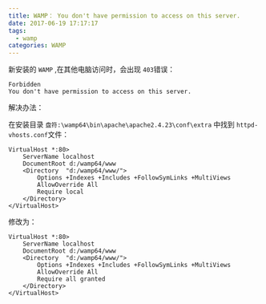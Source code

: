 ```yaml
---
title: WAMP： You don't have permission to access on this server.
date: 2017-06-19 17:17:17
tags:
  - wamp
categories: WAMP
---
```

新安装的 `WAMP` ,在其他电脑访问时，会出现 `403`错误：

```
Forbidden 
You don't have permission to access on this server.
```

解决办法：

在安装目录 `盘符:\wamp64\bin\apache\apache2.4.23\conf\extra` 中找到 `httpd-vhosts.conf`文件：

```
VirtualHost *:80>
	ServerName localhost
	DocumentRoot d:/wamp64/www
	<Directory  "d:/wamp64/www/">
		Options +Indexes +Includes +FollowSymLinks +MultiViews
		AllowOverride All
		Require local
	</Directory>
</VirtualHost>
```

修改为：

```
VirtualHost *:80>
	ServerName localhost
	DocumentRoot d:/wamp64/www
	<Directory  "d:/wamp64/www/">
		Options +Indexes +Includes +FollowSymLinks +MultiViews
		AllowOverride All
		Require all granted
	</Directory>
</VirtualHost>
```